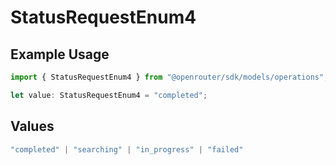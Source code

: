 # StatusRequestEnum4

## Example Usage

```typescript
import { StatusRequestEnum4 } from "@openrouter/sdk/models/operations";

let value: StatusRequestEnum4 = "completed";
```

## Values

```typescript
"completed" | "searching" | "in_progress" | "failed"
```